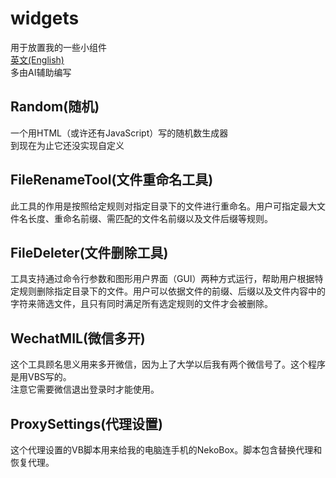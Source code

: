 # widgets
用于放置我的一些小组件  
[英文(English)](https://github.com/oierxjn/widgets)  
多由AI辅助编写  
## Random(随机)
一个用HTML（或许还有JavaScript）写的随机数生成器  
到现在为止它还没实现自定义  

## FileRenameTool(文件重命名工具)
此工具的作用是按照给定规则对指定目录下的文件进行重命名。用户可指定最大文件名长度、重命名前缀、需匹配的文件名前缀以及文件后缀等规则。

## FileDeleter(文件删除工具)
工具支持通过命令行参数和图形用户界面（GUI）两种方式运行，帮助用户根据特定规则删除指定目录下的文件。用户可以依据文件的前缀、后缀以及文件内容中的字符来筛选文件，且只有同时满足所有选定规则的文件才会被删除。

## WechatMIL(微信多开)
这个工具顾名思义用来多开微信，因为上了大学以后我有两个微信号了。这个程序是用VBS写的。  
注意它需要微信退出登录时才能使用。

## ProxySettings(代理设置)
这个代理设置的VB脚本用来给我的电脑连手机的NekoBox。脚本包含替换代理和恢复代理。
